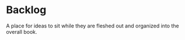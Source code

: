 # Backlog

A place for ideas to sit while they are fleshed out and organized into the overall book.
